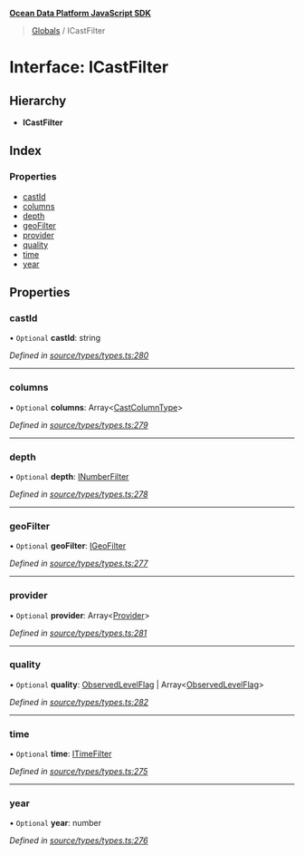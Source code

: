 **[Ocean Data Platform JavaScript SDK](../README.md)**

> [Globals](../README.md) / ICastFilter

# Interface: ICastFilter

## Hierarchy

* **ICastFilter**

## Index

### Properties

* [castId](icastfilter.md#castid)
* [columns](icastfilter.md#columns)
* [depth](icastfilter.md#depth)
* [geoFilter](icastfilter.md#geofilter)
* [provider](icastfilter.md#provider)
* [quality](icastfilter.md#quality)
* [time](icastfilter.md#time)
* [year](icastfilter.md#year)

## Properties

### castId

• `Optional` **castId**: string

*Defined in [source/types/types.ts:280](https://github.com/C4IROcean/ODP-sdk-js/blob/0525c32/source/types/types.ts#L280)*

___

### columns

• `Optional` **columns**: Array\<[CastColumnType](../enums/castcolumntype.md)>

*Defined in [source/types/types.ts:279](https://github.com/C4IROcean/ODP-sdk-js/blob/0525c32/source/types/types.ts#L279)*

___

### depth

• `Optional` **depth**: [INumberFilter](inumberfilter.md)

*Defined in [source/types/types.ts:278](https://github.com/C4IROcean/ODP-sdk-js/blob/0525c32/source/types/types.ts#L278)*

___

### geoFilter

• `Optional` **geoFilter**: [IGeoFilter](igeofilter.md)

*Defined in [source/types/types.ts:277](https://github.com/C4IROcean/ODP-sdk-js/blob/0525c32/source/types/types.ts#L277)*

___

### provider

• `Optional` **provider**: Array\<[Provider](../enums/provider.md)>

*Defined in [source/types/types.ts:281](https://github.com/C4IROcean/ODP-sdk-js/blob/0525c32/source/types/types.ts#L281)*

___

### quality

• `Optional` **quality**: [ObservedLevelFlag](../enums/observedlevelflag.md) \| Array\<[ObservedLevelFlag](../enums/observedlevelflag.md)>

*Defined in [source/types/types.ts:282](https://github.com/C4IROcean/ODP-sdk-js/blob/0525c32/source/types/types.ts#L282)*

___

### time

• `Optional` **time**: [ITimeFilter](itimefilter.md)

*Defined in [source/types/types.ts:275](https://github.com/C4IROcean/ODP-sdk-js/blob/0525c32/source/types/types.ts#L275)*

___

### year

• `Optional` **year**: number

*Defined in [source/types/types.ts:276](https://github.com/C4IROcean/ODP-sdk-js/blob/0525c32/source/types/types.ts#L276)*

